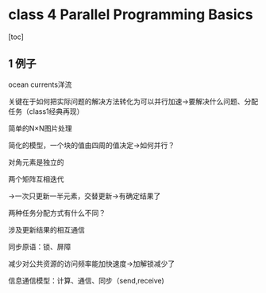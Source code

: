 # class 4 Parallel Programming Basics

[toc]

## 1 例子

ocean currents洋流

关键在于如何把实际问题的解决方法转化为可以并行加速->要解决什么问题、分配任务（class1经典再现）

简单的N×N图片处理



简化的模型，一个块的值由四周的值决定->如何并行？

对角元素是独立的

两个矩阵互相迭代

->一次只更新一半元素，交替更新->有确定结果了

两种任务分配方式有什么不同？

 涉及更新结果的相互通信

同步原语：锁、屏障

减少对公共资源的访问频率能加快速度->加解锁减少了



信息通信模型：计算、通信、同步（send,receive)